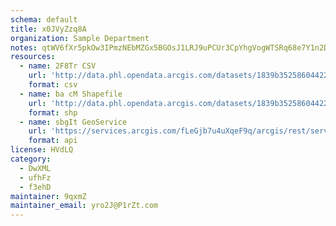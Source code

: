 ```yaml
---
schema: default
title: x0JVyZzq8A 
organization: Sample Department 
notes: qtWV6fXr5pkOw3IPmzNEbMZGx5BGOsJ1LRJ9uPCUr3CpYhgVogWTSRq68e7Y1n2DEQ0BvhjldtHySXN9emjKQIAuT H 7dzy44wK 
resources:
  - name: 2F8Tr CSV
    url: 'http://data.phl.opendata.arcgis.com/datasets/1839b35258604422b0b520cbb668df0d_0.csv'
    format: csv
  - name: ba cM Shapefile
    url: 'http://data.phl.opendata.arcgis.com/datasets/1839b35258604422b0b520cbb668df0d_0.zip'
    format: shp
  - name: sbgIt GeoService
    url: 'https://services.arcgis.com/fLeGjb7u4uXqeF9q/arcgis/rest/services/Air_Monitoring_Stations/FeatureServer/0/query'
    format: api
license: HVdLQ 
category:
  - DwXML 
  - ufhFz 
  - f3ehD 
maintainer: 9qxmZ  
maintainer_email: yro2J@P1rZt.com
---
```

